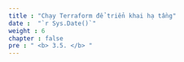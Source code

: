 ```yaml
---
title : "Chạy Terraform để triển khai hạ tầng"
date :  "`r Sys.Date()`" 
weight : 6 
chapter : false
pre : " <b> 3.5. </b> "
---
```


